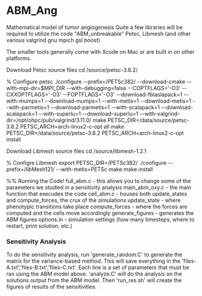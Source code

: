# ABM_Ang
Mathematical model of tumor angiogenesis
Quite a few libraries will be required to utilize the code "ABM_unbreakable"
Petsc, Libmesh (and other various valgrind gnu mpich gsl boost)

The smaller tools generally come with Xcode on Mac or are built in on other platforms.

Download Petsc source files
cd /source/petsc-3.8.2/

% Configure petsc
./configure --prefix=/PETSc382/ --download-cmake --with-mpi-dir=$MPI_DIR --with-debugging=false --COPTFLAGS='-O3' --CXXOPTFLAGS='-O3' --FOPTFLAGS='-O3' --download-fblaslapack=1 --with-mumps=1 --download-mumps=1 --with-metis=1 --download-metis=1 --with-parmetis=1 --download-parmetis=1 --with-scalapack=1 --download-scalapack=1 --with-superlu=1 --download-superlu=1 --with-valgrind-dir=/opt/ohpc/pub/valgrind/3.11.0/
make PETSC_DIR=/data/source/petsc-3.8.2 PETSC_ARCH=arch-linux2-c-opt all
make PETSC_DIR=/data/source/petsc-3.8.2 PETSC_ARCH=arch-linux2-c-opt install

Download Libmesh source files
cd /source/libmesh-1.2.1

% Configre Libmesh
export PETSC_DIR=/PETSc382/
./configure --prefix=/libMesh121/ --with-metis=PETSc
make
make install

%% Running the Code!
full_abm.c        - this allows you to change some of the parameters we studied in a sensitivity analysis
main_abm_oxy.c    - the main function that execudes the code
cell_abm.c        - houses both update_states and compute_forces, the crux of the simulations
  update_state    - where phenotypic transitions take place
  compute_forces  - where the forces are computed and the cells move accordingly
generate_figures  - generates the ABM figures
options.in        - simulation settings (how many timesteps, where to restart, print solution, etc.)



### Sensitivity Analysis
To do the sensitivity analysis, run 'generate_random.C' to generate the matrix for the variance-based method. This will
save everything in the 'files-A.txt','files-B.txt','files-C.txt'. Each line is a set of parameters that must be ran using the ABM model above. 'analyze.C' will do the analysis on the solutions output from the ABM model. Then 'run_res.sh' will create the figures of results of the sensitivities. 

